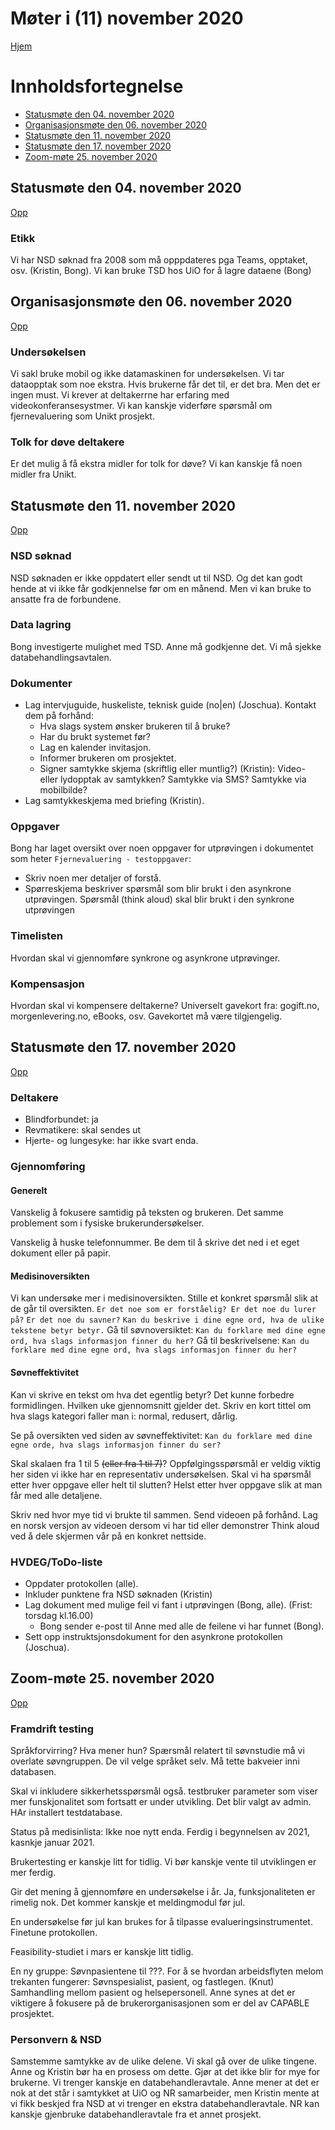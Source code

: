 # Møter i (11) november 2020

[Hjem](../../README.md)

# Innholdsfortegnelse
* [Statusmøte den 04. november 2020](#statusmote-den-04-november-2020)
* [Organisasjonsmøte den 06. november 2020](#organisasjonsmote-den-06-november-2020)
* [Statusmøte den 11. november 2020](#statusmote-den-11-november-2020)
* [Statusmøte den 17. november 2020](#statusmote-den-17-november-2020)
* [Zoom-møte 25. november 2020](#zoom-mote-25-november-2020)

## Statusmøte den 04. november 2020

[Opp](#innholdsfortegnelse)

### Etikk 

Vi har NSD søknad fra 2008 som må opppdateres pga Teams, opptaket, osv. (Kristin, Bong).
Vi kan bruke TSD hos UiO for å lagre dataene (Bong)

## Organisasjonsmøte den 06. november 2020

[Opp](#innholdsfortegnelse)

### Undersøkelsen

Vi sakl bruke mobil og ikke datamaskinen for undersøkelsen.
Vi tar dataopptak som noe ekstra.
Hvis brukerne får det til, er det bra.
Men det er ingen must.
Vi krever at deltakerrne har erfaring med videokonferansesystmer.
Vi kan kanskje viderføre spørsmål om fjernevaluering som Unikt prosjekt.

### Tolk for døve deltakere

Er det mulig å få ekstra midler for tolk for døve?
Vi kan kanskje få noen midler fra Unikt.

## Statusmøte den 11. november 2020

[Opp](#innholdsfortegnelse)

### NSD søknad

NSD søknaden er ikke oppdatert eller sendt ut til NSD.
Og det kan godt hende at vi ikke får godkjennelse før om en månend.
Men vi kan bruke to ansatte fra de forbundene.

### Data lagring

Bong investigerte mulighet med TSD.
Anne må godkjenne det.
Vi må sjekke databehandlingsavtalen.

### Dokumenter

* Lag intervjuguide, huskeliste, teknisk guide (no|en) (Joschua).
Kontakt dem på forhånd:
   * Hva slags system ønsker brukeren til å bruke?
   * Har du brukt systemet før?
   * Lag en kalender invitasjon.
   * Informer brukeren om prosjektet.
   * Signer samtykke skjema (skriftlig eller muntlig?) (Kristin):
   Video- eller lydopptak av samtykken? 
   Samtykke via SMS?
   Samtykke via mobilbilde?
* Lag samtykkeskjema med briefing (Kristin).

### Oppgaver

Bong har laget oversikt over noen oppgaver for utprøvingen i dokumentet som heter `Fjernevaluering - testoppgaver`:
* Skriv noen mer detaljer of forstå.
* Spørreskjema beskriver spørsmål som blir brukt i den asynkrone utprøvingen.
Spørsmål (think aloud) skal blir brukt i den synkrone utprøvingen

### Timelisten

Hvordan skal vi gjennomføre synkrone og asynkrone utprøvinger.

### Kompensasjon

Hvordan skal vi kompensere deltakerne?
Universelt gavekort fra: gogift.no, morgenlevering.no, eBooks, osv. 
Gavekortet må være tilgjengelig.

## Statusmøte den 17. november 2020

[Opp](#innholdsfortegnelse)

### Deltakere

* Blindforbundet: ja
* Revmatikere:  skal sendes ut
* Hjerte- og lungesyke:  har ikke svart enda.

### Gjennomføring


#### Generelt
Vanskelig å fokusere samtidig på teksten og brukeren.
Det samme problement som i fysiske brukerundersøkelser.

Vanskelig å huske telefonnummer.
Be dem til å skrive det ned i et eget dokument eller på papir.

#### Medisinoversikten

Vi kan undersøke mer i medisinoversikten.
Stille et konkret spørsmål slik at de går til oversikten.
`Er det noe som er forståelig? Er det noe du lurer på?`
`Er det noe du savner?`
`Kan du beskrive i dine egne ord, hva de ulike tekstene betyr betyr.`
Gå til søvnoversiktet:
`Kan du forklare med dine egne ord, hva slags informasjon finner du her?`
Gå til beskrivelsene:
`Kan du forklare med dine egne ord, hva slags informasjon finner du her?`

#### Søvneffektivitet

Kan vi skrive en tekst om hva det egentlig betyr?
Det kunne forbedre formidlingen.
Hvilken uke gjennomsnitt gjelder det.
Skriv en kort tittel om hva slags kategori faller man i: normal, redusert, dårlig.

Se på oversikten ved siden av søvneffektivitet:
`Kan du forklare med dine egne orde, hva slags informasjon finner du ser?`

Skal skalaen fra 1 til 5 ~~(eller fra 1 til 7)~~?
Oppfølgingsspørsmål er veldig viktig her siden vi ikke har en representativ undersøkelsen.
Skal vi ha spørsmål etter hver oppgave eller helt til slutten?
Helst etter hver oppgave slik at man får med alle detaljene.

Skriv ned hvor mye tid vi brukte til sammen.
Send videoen på forhånd.
Lag en norsk versjon av videoen dersom vi har tid eller demonstrer Think aloud ved å dele skjermen vår på en konkret nettside.

### HVDEG/ToDo-liste
* Oppdater protokollen (alle).
* Inkluder punktene fra NSD søknaden (Kristin)
* Lag dokument med mulige feil vi fant i utprøvingen (Bong, alle). (Frist: torsdag kl.16.00)
   * Bong sender e-post til Anne med alle de feilene vi har funnet (Bong).
* Sett opp instruktsjonsdokument for den asynkrone protokollen (Joschua).

## Zoom-møte 25. november 2020

[Opp](#innholdsfortegnelse)

### Framdrift testing

Språkforvirring? Hva mener hun?
Spærsmål relatert til søvnstudie må vi overlate søvngruppen.
De vil velge språket selv.
Må tette bakveier inni databasen. 

Skal vi inkludere sikkerhetsspørsmål også.
testbruker parameter som viser mer funskjonalitet som fortsatt er under utvikling.
Det blir valgt av admin.
HAr installert testdatabase.

Status på medisinlista: Ikke noe nytt enda.
Ferdig i begynnelsen av 2021, kasnkje januar 2021.

Brukertesting er kanskje litt for tidlig.
Vi bør kanskje vente til utviklingen er mer ferdig.

Gir det mening å gjennomføre en undersøkelse i år.
Ja, funksjonaliteten er rimelig nok.
Det kommer kanskje et meldingmodul før jul.

En undersøkelse før jul kan brukes for å tilpasse evalueringsinstrumentet.
Finetune protokollen.

Feasibility-studiet i mars er kanskje litt tidlig.

En ny gruppe: Søvnpasientene til ???.
For å se hvordan arbeidsflyten melom trekanten fungerer: Søvnspesialist, pasient, og fastlegen. (Knut)
Samhandling mellom pasient og helsepersonell.
Anne synes at det er viktigere å fokusere på de brukerorganisasjonen som er del av CAPABLE prosjektet.

### Personvern & NSD

Samstemme samtykke av de ulike delene.
Vi skal gå over de ulike tingene.
Anne og Kristin bør ha en prosess om dette.
Gjør at det ikke blir for mye for brukerne.
Vi trenger kanskje en databehandleravtale.
Anne mener at det er nok at det står i samtykket at UiO og NR samarbeider, men Kristin mente at vi fikk beskjed fra NSD at vi trenger en ekstra databehandleravtale.
NR kan kanskje gjenbruke databehandleravtale fra et annet prosjekt.

